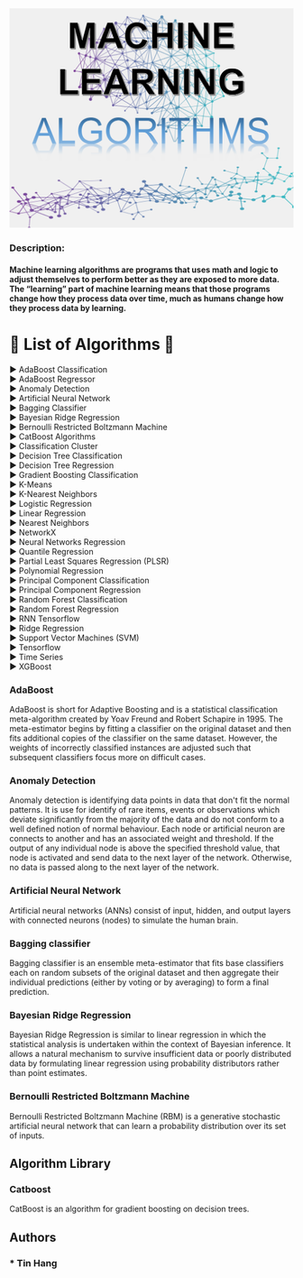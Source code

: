 <img src="Algorithms.PNG">

### Description:  
#### Machine learning algorithms are programs that uses math and logic to adjust themselves to perform better as they are exposed to more data. The “learning” part of machine learning means that those programs change how they process data over time, much as humans change how they process data by learning.  

# :large_blue_diamond: List of Algorithms :large_blue_diamond:  
:arrow_forward: AdaBoost Classification  
:arrow_forward: AdaBoost Regressor   
:arrow_forward: Anomaly Detection  
:arrow_forward: Artificial Neural Network   
:arrow_forward: Bagging Classifier   
:arrow_forward: Bayesian Ridge Regression  
:arrow_forward: Bernoulli Restricted Boltzmann Machine  
:arrow_forward: CatBoost Algorithms    
:arrow_forward: Classification Cluster  
:arrow_forward: Decision Tree Classification   
:arrow_forward: Decision Tree Regression  
:arrow_forward: Gradient Boosting Classification  
:arrow_forward: K-Means  
:arrow_forward: K-Nearest Neighbors  
:arrow_forward: Logistic Regression    
:arrow_forward: Linear Regression   
:arrow_forward: Nearest Neighbors  
:arrow_forward: NetworkX  
:arrow_forward: Neural Networks Regression  
:arrow_forward: Quantile Regression  
:arrow_forward: Partial Least Squares Regression (PLSR)  
:arrow_forward: Polynomial Regression    
:arrow_forward: Principal Component Classification  
:arrow_forward: Principal Component Regression  
:arrow_forward: Random Forest Classification  
:arrow_forward: Random Forest Regression   
:arrow_forward: RNN Tensorflow  
:arrow_forward: Ridge Regression  
:arrow_forward: Support Vector Machines (SVM)  
:arrow_forward: Tensorflow  
:arrow_forward: Time Series  
:arrow_forward: XGBoost  

###  AdaBoost
AdaBoost is short for Adaptive Boosting and is a statistical classification meta-algorithm created by Yoav Freund and Robert Schapire in 1995. The meta-estimator begins by fitting a classifier on the original dataset and then fits additional copies of the classifier on the same dataset. However, the weights of incorrectly classified instances are adjusted such that subsequent classifiers focus more on difficult cases.      

### Anomaly Detection 
Anomaly detection is identifying data points in data that don't fit the normal patterns.  It is use for identify of rare items, events or observations which deviate significantly from the majority of the data and do not conform to a well defined notion of normal behaviour. Each node or artificial neuron are connects to another and has an associated weight and threshold. If the output of any individual node is above the specified threshold value, that node is activated and send data to the next layer of the network. Otherwise, no data is passed along to the next layer of the network.    

### Artificial Neural Network  
Artificial neural networks (ANNs) consist of input, hidden, and output layers with connected neurons (nodes) to simulate the human brain.  

### Bagging classifier  
Bagging classifier is an ensemble meta-estimator that fits base classifiers each on random subsets of the original dataset and then aggregate their individual predictions (either by voting or by averaging) to form a final prediction.  


### Bayesian Ridge Regression  
Bayesian Ridge Regression is similar to linear regression in which the statistical analysis is undertaken within the context of Bayesian inference. It allows a natural mechanism to survive insufficient data or poorly distributed data by formulating linear regression using probability distributors rather than point estimates.  

### Bernoulli Restricted Boltzmann Machine   
Bernoulli Restricted Boltzmann Machine (RBM) is a generative stochastic artificial neural network that can learn a probability distribution over its set of inputs.  

##  Algorithm Library
### Catboost  
CatBoost is an algorithm for gradient boosting on decision trees.  


## Authors  
### * Tin Hang  
